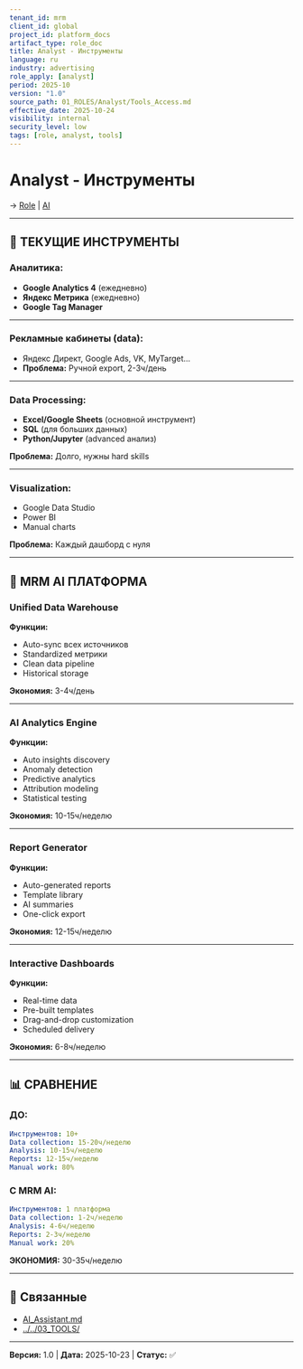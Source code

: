 ```yaml
---
tenant_id: mrm
client_id: global
project_id: platform_docs
artifact_type: role_doc
title: Analyst - Инструменты
language: ru
industry: advertising
role_apply: [analyst]
period: 2025-10
version: "1.0"
source_path: 01_ROLES/Analyst/Tools_Access.md
effective_date: 2025-10-24
visibility: internal
security_level: low
tags: [role, analyst, tools]
---
```


# Analyst - Инструменты

→ [Role](./Role_Description.md) | [AI](./AI_Assistant.md)

---

## 🔧 ТЕКУЩИЕ ИНСТРУМЕНТЫ

### Аналитика:
- **Google Analytics 4** (ежедневно)
- **Яндекс Метрика** (ежедневно)
- **Google Tag Manager**

---

### Рекламные кабинеты (data):
- Яндекс Директ, Google Ads, VK, MyTarget...
- **Проблема:** Ручной export, 2-3ч/день

---

### Data Processing:
- **Excel/Google Sheets** (основной инструмент)
- **SQL** (для больших данных)
- **Python/Jupyter** (advanced анализ)

**Проблема:** Долго, нужны hard skills

---

### Visualization:
- Google Data Studio
- Power BI
- Manual charts

**Проблема:** Каждый дашборд с нуля

---

## 🤖 MRM AI ПЛАТФОРМА

### Unified Data Warehouse
**Функции:**
- Auto-sync всех источников
- Standardized метрики
- Clean data pipeline
- Historical storage

**Экономия:** 3-4ч/день

---

### AI Analytics Engine
**Функции:**
- Auto insights discovery
- Anomaly detection
- Predictive analytics
- Attribution modeling
- Statistical testing

**Экономия:** 10-15ч/неделю

---

### Report Generator
**Функции:**
- Auto-generated reports
- Template library
- AI summaries
- One-click export

**Экономия:** 12-15ч/неделю

---

### Interactive Dashboards
**Функции:**
- Real-time data
- Pre-built templates
- Drag-and-drop customization
- Scheduled delivery

**Экономия:** 6-8ч/неделю

---

## 📊 СРАВНЕНИЕ

### ДО:
```yaml
Инструментов: 10+
Data collection: 15-20ч/неделю
Analysis: 10-15ч/неделю
Reports: 12-15ч/неделю
Manual work: 80%
```

### С MRM AI:
```yaml
Инструментов: 1 платформа
Data collection: 1-2ч/неделю
Analysis: 4-6ч/неделю
Reports: 2-3ч/неделю
Manual work: 20%
```

**ЭКОНОМИЯ:** 30-35ч/неделю

---

## 🔗 Связанные

- [AI_Assistant.md](./AI_Assistant.md)
- [../../03_TOOLS/](../../03_TOOLS/)

---

**Версия:** 1.0 | **Дата:** 2025-10-23 | **Статус:** ✅


